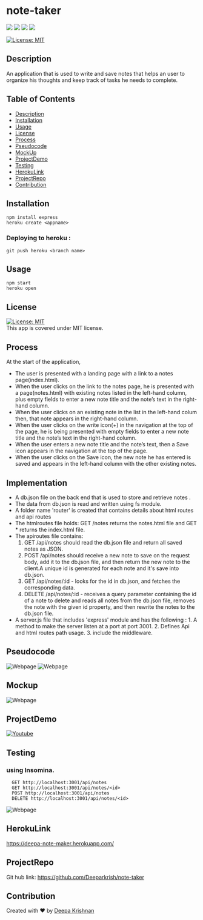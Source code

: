 # note-taker 
  <p align="left">
    <img src="https://img.shields.io/github/repo-size/deeparkrish/note-taker" />
    <img src="https://img.shields.io/github/languages/top/deeparkrish/note-taker"  />
    <img src="https://img.shields.io/github/issues/deeparkrish/note-taker" />
    <img src="https://img.shields.io/github/last-commit/deeparkrish/note-taker" >   
  </p>

  [![License: MIT](https://img.shields.io/badge/License-MIT-yellow.svg)](https://opensource.org/licenses/MIT)<br />

  ## Description
  An application that is used to write and save notes that helps an user to organize his thoughts and keep track of tasks he needs to complete.
  
 
  ## Table of Contents 
  * [Description](#description)
  * [Installation](#installation)
  * [Usage](#usage)
  * [License](#license)
  * [Process](#process)
  * [Pseudocode](#pseudocode)
  * [MockUp](#mockup)
  * [ProjectDemo](#projectdemo)
  * [Testing](#testing)
  * [HerokuLink](#herokulink)
  * [ProjectRepo](#projectrepo)
  * [Contribution](#contribution)
  
  
  ##  Installation
    npm install express
    heroku create <appname>
  ### Deploying to heroku :
    git push heroku <branch name>

  ##  Usage
    npm start
    heroku open

  ## License 
  [![License: MIT](https://img.shields.io/badge/License-MIT-yellow.svg)](https://opensource.org/licenses/MIT)<br />
  This app is covered under MIT license.
  
   ## Process
   At the  start of the application,
  * The user is presented with a landing page with a link to a notes page(index.html). 
  * When the user clicks on the link to the notes page, he is  presented with a page(notes.html) with existing notes listed in the left-hand column, 
    plus empty fields to enter a new note title and the note’s text in the right-hand column.
  * When the user clicks on an existing note in the list in the left-hand colum then, that note appears in the right-hand column.
  * When the user clicks on the write icon(+) in the navigation at the top of the page, he is being  presented with empty fields to 
    enter a new note title and the note’s text in the right-hand column.
  * When the user enters a new note title and the note’s text, then a Save icon appears in the navigation at the top of the page.
  * When the user clicks on the Save icon, the new note he has entered is saved and appears in the left-hand column with the other existing notes.
  
  ## Implementation
  
  *  A db.json file on the back end that is  used to store and retrieve notes .
  *  The data from db.json is read and written using fs module.
  *  A folder name 'router' is created that contains details about html routes and api routes 
  *  The htmlroutes file holds: GET /notes  returns the notes.html file and GET *  returns the index.html file.
  *  The apiroutes file contains: 
        1. GET /api/notes should read the db.json file and return all saved notes as JSON. 
        2. POST /api/notes should receive a new note to save on the request body, add it to the db.json file, and then return the new note to the client.A unique           id is generated for each note and  it's save into db.json.
        3. GET /api/notes/:id - looks for the id in db.json, and fetches the corresponding data.
        4. DELETE /api/notes/:id -  receives a query parameter containing the id of a note to delete and reads all notes from the db.json file, 
          removes the note with the given id property, and then rewrite the notes to the db.json file.
  * A server.js file that includes 'express' module and has  the following :
         1. A method to make the server listen at a port at port 3001.
         2. Defines Api and html routes path usage.
         3. include the middleware.
          
  ## Pseudocode
  
  ![Webpage](https://github.com/Deeparkrish/note-taker/blob/master/src/mockup3.jpeg)
  ![Webpage](https://github.com/Deeparkrish/note-taker/blob/master/src/mockup4.jpeg)
  
  
  
  ##  Mockup
   ![Webpage](https://github.com/Deeparkrish/note-taker/blob/master/src/mockup.png)

  
  ##  ProjectDemo
  [![Youtube](https://img.youtube.com/vi/PT1EdH8oAFQ/0.jpg)](https://youtu.be/PT1EdH8oAFQ)
  
  ## Testing
  ### using Insomina. 
      GET http://localhost:3001/api/notes 
      GET http://localhost:3001/api/notes/<id>
      POST http://localhost:3001/api/notes
      DELETE http://localhost:3001/api/notes/<id>
   ![Webpage](https://github.com/Deeparkrish/note-taker/blob/master/src/mockup2.jpg.png)
   
  
  ## HerokuLink
  https://deepa-note-maker.herokuapp.com/
  
  ## ProjectRepo 
  Git hub link: https://github.com/Deeparkrish/note-taker

  ## Contribution
  Created with ❤️ by [Deepa Krishnan](https://github.com/DeeparKrish/README-generator)

